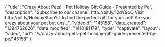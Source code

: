 {
    "title": "Crazy About Pets! - Pet Holiday Gift Guide - Presented by Pe",
    "description": "Subscribe to our channel: http:\/\/bit.ly\/12dY9oO Visit http:\/\/bit.ly\/HolidayShopYT to find the perfect gift for your pet! Are you crazy about your pet but uns...",
    "videoid": "145158",
    "date_created": "1394762626",
    "date_modified": "1418181179",
    "type": "captivate",
    "layout": "video",
    "url": "\/v\/crazy-about-pets-pet-holiday-gift-guide-presented-by-pe\/145158"
}